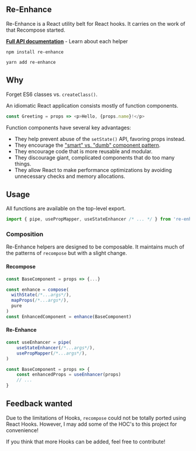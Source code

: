 ## Re-Enhance

Re-Enhance is a React utility belt for React hooks. It carries on the work of that Recompose started.

[**Full API documentation**](docs/API.md) - Learn about each helper

```
npm install re-enhance
```

```
yarn add re-enhance
```

## Why

Forget ES6 classes vs. `createClass()`.

An idiomatic React application consists mostly of function components.

```js
const Greeting = props => <p>Hello, {props.name}!</p>
```

Function components have several key advantages:

-   They help prevent abuse of the `setState()` API, favoring props instead.
-   They encourage the ["smart" vs. "dumb" component pattern](https://medium.com/@dan_abramov/smart-and-dumb-components-7ca2f9a7c7d0).
-   They encourage code that is more reusable and modular.
-   They discourage giant, complicated components that do too many things.
-   They allow React to make performance optimizations by avoiding unnecessary checks and memory allocations.

## Usage

All functions are available on the top-level export.

```js
import { pipe, usePropMapper, useStateEnhancer /* ... */ } from 're-enhance'
```

### Composition

Re-Enhance helpers are designed to be composable. It maintains much of the patterns of `recompose` but with a slight change.

#### Recompose

```js
const BaseComponent = props => {...}

const enhance = compose(
  withState(/*...args*/),
  mapProps(/*...args*/),
  pure
)
const EnhancedComponent = enhance(BaseComponent)
```

#### Re-Enhance

```js
const useEnhancer = pipe(
    useStateEnhancer(/*...args*/),
    usePropMapper(/*...args*/),
)

const BaseComponent = props => {
    const enhancedProps = useEnhancer(props)
    // ...
}
```

## Feedback wanted

Due to the limitations of Hooks, `recompose` could not be totally ported using React Hooks. However, I may add some of the HOC's to this project for convenience!

If you think that more Hooks can be added, feel free to contribute!

